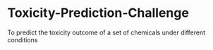 # Toxicity-Prediction-Challenge
To predict the toxicity outcome of a set of chemicals under different conditions
